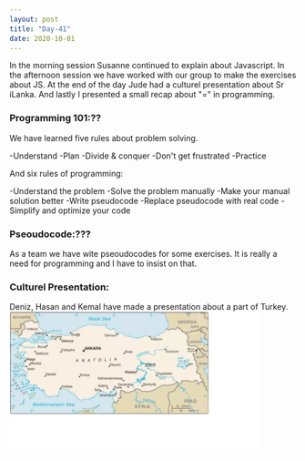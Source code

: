 ```yaml
---
layout: post
title: "Day-41"
date: 2020-10-01
---
```

In the morning session Susanne continued to explain about Javascript. In the afternoon session we have worked with our group to make the exercises about JS. At the end of the day Jude had a culturel presentation about Sr iLanka. And lastly I presented a small recap about "=" in programming. 


<h3>Programming 101:?? </h3>
We have learned five rules about problem solving. 

-Understand
-Plan
-Divide & conquer
-Don't get frustrated
-Practice

And six rules of programming:

-Understand the problem
-Solve the problem manually
-Make your manual solution better
-Write pseudocode
-Replace pseudocode with real code
-Simplify and optimize your code



<h3> Pseoudocode:??? </h3>
As a team we have wite pseoudocodes for some exercises. It is really a need  for programming and I have to insist on that.


<h3> Culturel Presentation: </h3>
Deniz, Hasan and Kemal have made a presentation about a part of Turkey.

<img src="/Images/Anatolia36.png" alt="day36Anatolia" height="250">

